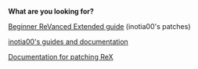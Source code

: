 **What are you looking for?**

[Beginner ReVanced Extended guide](https://www.reddit.com/r/revancedextended/comments/1hs3w12/revanced_extended_guide_for_beginners/) (inotia00's patches)

[inotia00's guides and documentation](https://github.com/inotia00/revanced-documentation#readme)

[Documentation for patching ReX](https://github.com/YT-Advanced/revanced-documentation)